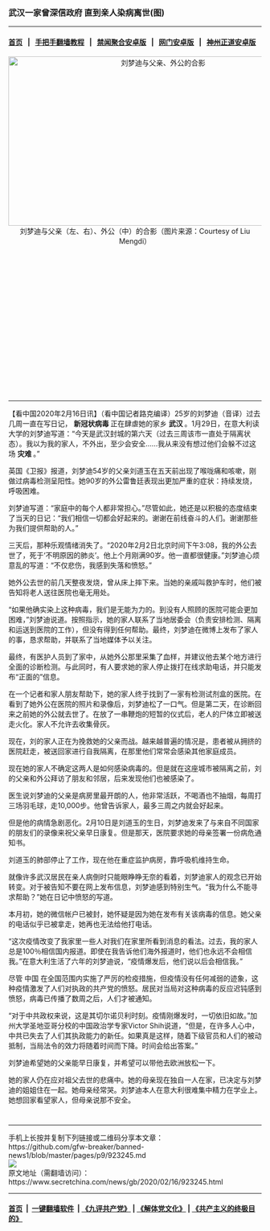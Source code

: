 ### 武汉一家曾深信政府 直到亲人染病离世(图)
------------------------

#### [首页](https://github.com/gfw-breaker/banned-news1/blob/master/README.md) &nbsp;&nbsp;|&nbsp;&nbsp; [手把手翻墙教程](https://github.com/gfw-breaker/guides/wiki) &nbsp;&nbsp;|&nbsp;&nbsp; [禁闻聚合安卓版](https://github.com/gfw-breaker/bn-android) &nbsp;&nbsp;|&nbsp;&nbsp; [网门安卓版](https://github.com/oGate2/oGate) &nbsp;&nbsp;|&nbsp;&nbsp; [神州正道安卓版](https://github.com/SzzdOgate/update) 



<div class="article_right" style="fone-color:#000">
 <p style="text-align:center">
  <img alt="刘梦迪与父亲、外公的合影" src="https://img3.secretchina.com/pic/2020/2-16/p2628491a584871962-ss.jpg" style="height:337px; width:600px"/>
  <br>
   刘梦迪与父亲（左、右）、外公（中）的合影（图片来源：Courtesy of Liu Mengdi）
   <span id="hideid" name="hideid" style="color:red;display:none;">
    <span href="https://www.secretchina.com">
    </span>
   </span>
  </br>
 </p>
 <div id="txt-mid1-t21-2017">
  <ins class="adsbygoogle" data-ad-client="ca-pub-1276641434651360" data-ad-slot="2451032099" style="display:inline-block;width:336px;height:280px">
  </ins>
  

---


  </div>
 </div>
 <p>
  【看中国2020年2月16日讯】（看中国记者路克编译）25岁的刘梦迪（音译）过去几周一直在写日记，
  <strong>
   新冠状病毒
  </strong>
  正在肆虐她的家乡
  <strong>
   <span href="https://www.secretchina.com/news/gb/tag/武汉" target="_blank">
    武汉
   </span>
  </strong>
  。1月29日，在意大利读大学的刘梦迪写道：“今天是武汉封城的第六天（过去三周该市一直处于隔离状态）。我以为我的家人，不外出，至少会安全……我从来没有想过他们会躲不过这场
  <strong>
   灾难
  </strong>
  。”
  <span id="hideid" name="hideid" style="color:red;display:none;">
   <span href="https://www.secretchina.com">
   </span>
  </span>
 </p>
 <p>
  英国《卫报》报道，刘梦迪54岁的父亲刘道玉在五天前出现了喉咙痛和咳嗽，刚做过病毒检测呈阳性。她90岁的外公雷鲁廷表现出更加严重的症状：持续发烧，呼吸困难。
 </p>
 <p>
  刘梦迪写道：“家庭中的每个人都非常担心。”尽管如此，她还是以积极的态度结束了当天的日记：“我们相信一切都会好起来的。谢谢在前线奋斗的人们。谢谢那些为我们提供帮助的人。”
 </p>
 <p>
  三天后，那种乐观情绪消失了。“2020年2月2日北京时间下午3:08，我的外公去世了，死于‘不明原因的肺炎’。他上个月刚满90岁。他一直都很健康。”刘梦迪心烦意乱的写道：“不仅悲伤，我感到失落和愤怒。”
 </p>
 <p>
  她外公去世的前几天整夜发烧，曾从床上摔下来。当她的亲戚叫救护车时，他们被告知将老人送往医院也毫无用处。
 </p>
 <p>
  “如果他确实染上这种病毒，我们是无能为力的。到没有人照顾的医院可能会更加困难，”刘梦迪说道。按照指示，她的家人联系了当地居委会（负责安排检测、隔离和运送到医院的工作），但没有得到任何帮助。最终，刘梦迪在微博上发布了家人的事，恳求帮助，并联系了当地媒体予以关注。
 </p>
 <p>
  最终，有医护人员到了家中，从她外公那里采集了血样，并建议他去某个地方进行全面的诊断检测。与此同时，有人要求她的家人停止拨打在线求助电话，并只能发布“正面的”信息。
 </p>
 <p>
  在一个记者和家人朋友帮助下，她的家人终于找到了一家有检测试剂盒的医院。在看到了她外公在医院的照片和录像后，刘梦迪松了一口气。但是第二天，在诊断回来之前她的外公就去世了。在放了一串鞭炮的短暂的仪式后，老人的尸体立即被送走火化。家人不允许去收集骨灰。
 </p>
 <p>
  现在，刘的家人正在为挽救她的父亲而战。越来越普遍的情况是，患者被从拥挤的医院赶走，被送回家进行自我隔离，在那里他们常常会感染其他家庭成员。
 </p>
 <p>
  现在她的家人不确定这两人是如何感染病毒的。但是就在这座城市被隔离之前，刘的父亲和外公拜访了朋友和邻居，后来发现他们也被感染了。
 </p>
 <p>
  医生说刘梦迪的父亲是病房里最开朗的人，他非常活跃，不喝酒也不抽烟，每周打三场羽毛球，走10,000步。他曾告诉家人，最多三周之内就会好起来。
 </p>
 <p>
  但是他的病情急剧恶化。2月10日是刘道玉的生日，刘梦迪发来了与来自不同国家的朋友们的录像来祝父亲早日康复。但是那天，医院要求她的母亲签署一份病危通知书。
 </p>
 <p>
  刘道玉的肺部停止了工作，现在他在重症监护病房，靠呼吸机维持生命。
 </p>
 <p>
  就像许多武汉居民在亲人病倒时只能眼睁睁无奈的看着，刘梦迪家人的观念已开始转变。对于被告知不要在网上发布信息，刘梦迪感到特别生气。“我为什么不能寻求帮助？”她在日记中愤怒的写道。
 </p>
 <p>
  本月初，她的微信帐户已被封，她怀疑是因为她在发布有关该病毒的信息。她父亲的电话似乎已被拿走，她再也无法给他打电话。
 </p>
 <p>
  “这次疫情改变了我家里一些人对我们在家里所看到消息的看法。过去，我的家人总是100％相信国内报道。即使在我告诉他们海外报道时，他们也永远不会相信我。”在意大利生活了六年的刘梦迪说，“疫情爆发后，他们说以后会相信我。”
 </p>
 <p>
  尽管
  <span href="https://www.secretchina.com" target="_blank">
   中国
  </span>
  在全国范围内实施了严厉的检疫措施，但疫情没有任何减弱的迹象，这种疫情激发了人们对执政的共产党的愤怒。居民对当局对这种病毒的反应迟钝感到愤怒，病毒已传播了数周之后，人们才被通知。
 </p>
 <p>
  “对于中共政权来说，这是其切尔诺贝利时刻。疫情刚爆发时，一切依旧如故。”加州大学圣地亚哥分校的中国政治学专家Victor Shih说道，“但是，在许多人心中，中共已失去了人们其执政能力的新任。如果真是这样，随着下级官员和人们的被动抵制，当局法令的效力将随着时间而下降。时间会给出答案。”
 </p>
 <p>
  刘梦迪希望她的父亲能早日康复，并希望可以带他去欧洲放松一下。
 </p>
 <p>
  她的家人仍在应对祖父去世的悲痛中。她的母亲现在独自一人在家，已决定与刘梦迪的姐姐住在一起。她母亲经常哭。刘梦迪本人在意大利很难集中精力在学业上。她想回家看望家人，但母亲说那不安全。
  <center>
   <div>
    <div id="txt-mid2-t22-2017" style="display: block;  max-height: 351px;  overflow: hidden;">
     <div id="SC-21xxx">
     </div>
     <ins class="adsbygoogle" data-ad-client="ca-pub-1276641434651360" data-ad-format="auto" data-ad-slot="4301710469" data-full-width-responsive="true" style="display:block">
     </ins>
    </div>
   </div>
  </center>
  <div style="padding-top:12px;">
  </div>
 </p>
</div>

<hr/>
手机上长按并复制下列链接或二维码分享本文章：<br/>
https://github.com/gfw-breaker/banned-news1/blob/master/pages/p9/923245.md <br/>
<a href='https://github.com/gfw-breaker/banned-news1/blob/master/pages/p9/923245.md'><img src='https://github.com/gfw-breaker/banned-news1/blob/master/pages/p9/923245.md.png'/></a> <br/>
原文地址（需翻墙访问）：https://www.secretchina.com/news/gb/2020/02/16/923245.html


------------------------
#### [首页](https://github.com/gfw-breaker/banned-news1/blob/master/README.md) &nbsp;|&nbsp; [一键翻墙软件](https://github.com/gfw-breaker/nogfw/blob/master/README.md) &nbsp;| [《九评共产党》](https://github.com/gfw-breaker/9ping.md/blob/master/README.md#九评之一评共产党是什么) | [《解体党文化》](https://github.com/gfw-breaker/jtdwh.md/blob/master/README.md) | [《共产主义的终极目的》](https://github.com/gfw-breaker/gczydzjmd.md/blob/master/README.md)


<img src='http://gfw-breaker.win/banned-news/pages/p9/923245.md' width='0px' height='0px'/>